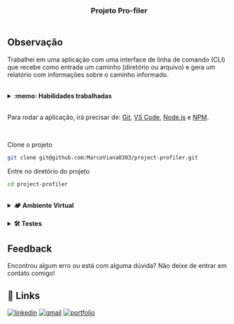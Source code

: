 <h3 align="center">
  Projeto Pro-filer
  <br /><br />
</h3>

## Observação

Trabalhei em uma aplicação com uma interface de linha de comando (CLI) que recebe como entrada um caminho (diretório ou arquivo) e gera um relatório com informações sobre o caminho informado.

<br />
<details>
  <summary><strong>:memo: Habilidades trabalhadas </strong></summary>
<br />

- Encontrei bugs no código de uma aplicação escrita em Python;
- Corrigi bugs no código de uma aplicação escrita em Python;
- Criei testes para uma aplicação escrita em Python;
- Utilizei o `pytest` para criar testes automatizados em uma aplicação escrita em Python.

</details>

<br />

  Para rodar a aplicação, irá precisar de: [Git](https://git-scm.com), [VS Code](https://code.visualstudio.com/), [Node.js](https://nodejs.org/) e [NPM](https://www.npmjs.com/).

<br />

Clone o projeto

```bash
git clone git@github.com:MarcoViana0303/project-profiler.git
```

Entre no diretório do projeto

```bash
cd project-profiler
```

<br /> 

<details>
  <summary><strong>🏕️ Ambiente Virtual</strong></summary>
  <br />
  O Python oferece um recurso chamado de ambiente virtual, onde permite sua máquina rodar sem conflitos, diferentes tipos de projetos com diferentes versões de bibliotecas.
  
  1. **criar o ambiente virtual**
  ```bash
  python3 -m venv .venv
  ```

  2. **ativar o ambiente virtual**
  ```bash
  source .venv/bin/activate
  ```

  3. **atualize o pip**

  ```bash
  python3 -m pip install --upgrade pip
  ```

  4. **instalar as dependências no ambiente virtual**

  ```bash
  python3 -m pip install -r dev-requirements.txt
  ```
  Com o seu ambiente virtual ativo, as dependências serão instaladas neste ambiente.
  Quando precisar desativar o ambiente virtual, execute o comando `deactivate`. Lembre-se de ativar novamente quando voltar a trabalhar no projeto.
  O arquivo `dev-requirements.txt` instalará todas as dependências que serão utilizadas no projeto, ele está agindo como se fosse um `package.json` de um projeto `Node.js`. Se você desejar instalar uma nova dependência, basta adicioná-la no arquivo `dev-requirements.txt` e executar o comando `python3 -m pip install -r dev-requirements.txt` novamente.
  Se o VS Code não reconhecer as dependências instaladas no ambiente virtual criado, será necessário informar o caminho do interpretador Python. Para isso, abra o VS Code e pressione `Ctrl + Shift + P` (no Mac, `Cmd + Shift + P`) e digite `Python: Select Interpreter`. Selecione o interpretador que possui o caminho `./.venv/bin/python` no nome.
</details>

<br />

<details>
  <summary><strong>🛠 Testes</strong></summary>
  <br />
  Para executar os testes certifique-se de que você está com o ambiente virtual ativado.
  <strong>Executar os testes</strong>
  
  ```bash
  python3 -m pytest
  ```

  O arquivo `pyproject.toml` já configura corretamente o `pytest`. Entretanto, caso você tenha problemas com isso e queira explicitamente uma saída completa, o comando é:
  ```bash
  python3 -m pytest -s -vv --continue-on-collection-errors
  ```

  O `pytest` possui diversos parâmetros que podem ser utilizados para executar os testes de diferentes formas. Alguns exemplos são:
  ```bash
  python3 -m pytest tests/test_nome_do_arquivo.py  # Executa todos os testes do arquivo de testes especificado
  python3 -m pytest tests/test_nome_do_arquivo.py::test_nome_do_teste  # Executa apenas o teste especificado
  python3 -m pytest -k expressao  # Executa apenas os testes que contém a expressão informada como substring
  python3 -m pytest -x  # Executa os testes até encontrar o primeiro erro
  ```

</details>

## Feedback

Encontrou algum erro ou está com alguma dúvida? Não deixe de entrar em contato comigo!


## 🔗 Links
[![linkedin](https://img.shields.io/badge/linkedin-0A66C2?style=for-the-badge&logo=linkedin&logoColor=white)](https://www.linkedin.com/in/marco-viana2022/)
[![gmail](https://img.shields.io/badge/Gmail-D14836?style=for-the-badge&logo=gmail&logoColor=white)](https://marcoviana.dev@gmail.com/)
[![portfolio](https://img.shields.io/badge/my_portfolio-000?style=for-the-badge&logo=ko-fi&logoColor=white)](https://marcoviana-dev.vercel.app/)
